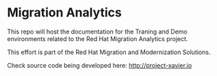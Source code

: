 # Migration Analytics
This repo will host the documentation for the Traning and Demo environments related to the Red Hat Migration Analytics project.

This effort is part of the Red Hat Migration and Modernization Solutions.

Check source code being developed here:
http://project-xavier.io
